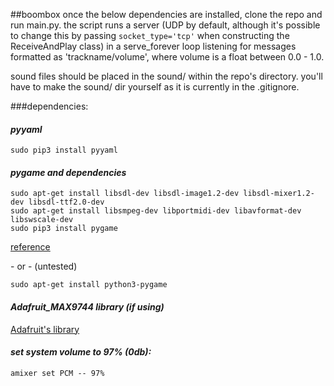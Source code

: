 ##boombox
once the below dependencies are installed, clone the repo and run main.py. the script runs a server (UDP by default, although it's possible to change this by passing ```socket_type='tcp'``` when constructing the ReceiveAndPlay class) in a serve_forever loop listening for messages formatted as 'trackname/volume', where volume is a float between 0.0 - 1.0.

sound files should be placed in the sound/ within the repo's directory. you'll have to make the sound/ dir yourself as it is currently in the .gitignore.

###dependencies:
#### *pyyaml*
```
sudo pip3 install pyyaml
```

#### *pygame and dependencies*
```
sudo apt-get install libsdl-dev libsdl-image1.2-dev libsdl-mixer1.2-dev libsdl-ttf2.0-dev
sudo apt-get install libsmpeg-dev libportmidi-dev libavformat-dev libswscale-dev
sudo pip3 install pygame
```
[reference](https://www.raspberrypi.org/forums/viewtopic.php?f=32&t=33157&p=332140&hilit=croston%2bpygame#p284266)

\- or - (untested)

```
sudo apt-get install python3-pygame
```

#### *Adafruit_MAX9744 library (if using)*
[Adafruit's library](https://github.com/adafruit/Adafruit_Python_MAX9744)


#### *set system volume to 97% (0db):*
```
amixer set PCM -- 97%
```
